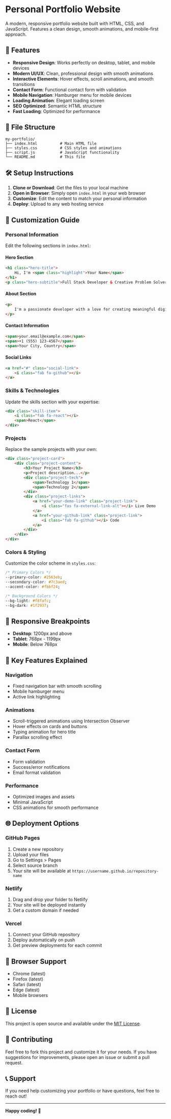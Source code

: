 # Personal Portfolio Website

A modern, responsive portfolio website built with HTML, CSS, and JavaScript. Features a clean design, smooth animations, and mobile-first approach.

## 🚀 Features

- **Responsive Design**: Works perfectly on desktop, tablet, and mobile devices
- **Modern UI/UX**: Clean, professional design with smooth animations
- **Interactive Elements**: Hover effects, scroll animations, and smooth transitions
- **Contact Form**: Functional contact form with validation
- **Mobile Navigation**: Hamburger menu for mobile devices
- **Loading Animation**: Elegant loading screen
- **SEO Optimized**: Semantic HTML structure
- **Fast Loading**: Optimized for performance

## 📁 File Structure

```
my-portfolio/
├── index.html          # Main HTML file
├── styles.css          # CSS styles and animations
├── script.js           # JavaScript functionality
└── README.md           # This file
```

## 🛠️ Setup Instructions

1. **Clone or Download**: Get the files to your local machine
2. **Open in Browser**: Simply open `index.html` in your web browser
3. **Customize**: Edit the content to match your personal information
4. **Deploy**: Upload to any web hosting service

## 🎨 Customization Guide

### Personal Information

Edit the following sections in `index.html`:

#### Hero Section
```html
<h1 class="hero-title">
    Hi, I'm <span class="highlight">Your Name</span>
</h1>
<p class="hero-subtitle">Full Stack Developer & Creative Problem Solver</p>
```

#### About Section
```html
<p>
    I'm a passionate developer with a love for creating meaningful digital experiences...
</p>
```

#### Contact Information
```html
<span>your.email@example.com</span>
<span>+1 (555) 123-4567</span>
<span>Your City, Country</span>
```

#### Social Links
```html
<a href="#" class="social-link">
    <i class="fab fa-github"></i>
</a>
```

### Skills & Technologies

Update the skills section with your expertise:

```html
<div class="skill-item">
    <i class="fab fa-react"></i>
    <span>React</span>
</div>
```

### Projects

Replace the sample projects with your own:

```html
<div class="project-card">
    <div class="project-content">
        <h3>Your Project Name</h3>
        <p>Project description...</p>
        <div class="project-tech">
            <span>Technology 1</span>
            <span>Technology 2</span>
        </div>
        <div class="project-links">
            <a href="your-demo-link" class="project-link">
                <i class="fas fa-external-link-alt"></i> Live Demo
            </a>
            <a href="your-github-link" class="project-link">
                <i class="fab fa-github"></i> Code
            </a>
        </div>
    </div>
</div>
```

### Colors & Styling

Customize the color scheme in `styles.css`:

```css
/* Primary Colors */
--primary-color: #2563eb;
--secondary-color: #7c3aed;
--accent-color: #fbbf24;

/* Background Colors */
--bg-light: #f8fafc;
--bg-dark: #1f2937;
```

## 📱 Responsive Breakpoints

- **Desktop**: 1200px and above
- **Tablet**: 768px - 1199px
- **Mobile**: Below 768px

## 🎯 Key Features Explained

### Navigation
- Fixed navigation bar with smooth scrolling
- Mobile hamburger menu
- Active link highlighting

### Animations
- Scroll-triggered animations using Intersection Observer
- Hover effects on cards and buttons
- Typing animation for hero title
- Parallax scrolling effect

### Contact Form
- Form validation
- Success/error notifications
- Email format validation

### Performance
- Optimized images and assets
- Minimal JavaScript
- CSS animations for smooth performance

## 🌐 Deployment Options

### GitHub Pages
1. Create a new repository
2. Upload your files
3. Go to Settings > Pages
4. Select source branch
5. Your site will be available at `https://username.github.io/repository-name`

### Netlify
1. Drag and drop your folder to Netlify
2. Your site will be deployed instantly
3. Get a custom domain if needed

### Vercel
1. Connect your GitHub repository
2. Deploy automatically on push
3. Get preview deployments for each commit

## 🔧 Browser Support

- Chrome (latest)
- Firefox (latest)
- Safari (latest)
- Edge (latest)
- Mobile browsers

## 📝 License

This project is open source and available under the [MIT License](LICENSE).

## 🤝 Contributing

Feel free to fork this project and customize it for your needs. If you have suggestions for improvements, please open an issue or submit a pull request.

## 📞 Support

If you need help customizing your portfolio or have questions, feel free to reach out!

---

**Happy coding! 🚀** 
